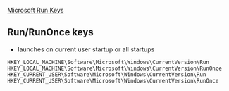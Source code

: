 [Microsoft Run Keys](https://learn.microsoft.com/en-us/windows/win32/setupapi/run-and-runonce-registry-keys?redirectedfrom=MSDN)

## Run/RunOnce keys
- launches on current user startup or all startups

`HKEY_LOCAL_MACHINE\Software\Microsoft\Windows\CurrentVersion\Run`
`HKEY_LOCAL_MACHINE\Software\Microsoft\Windows\CurrentVersion\RunOnce`
`HKEY_CURRENT_USER\Software\Microsoft\Windows\CurrentVersion\Run`
`HKEY_CURRENT_USER\Software\Microsoft\Windows\CurrentVersion\RunOnce`